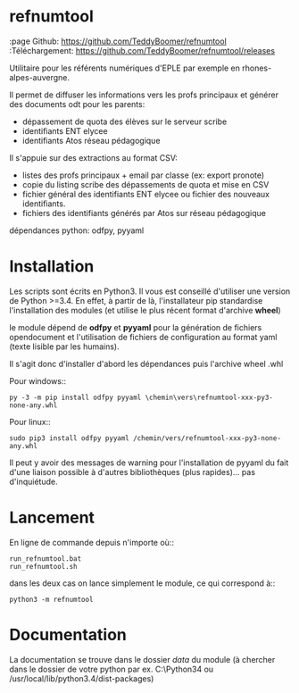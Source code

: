 refnumtool
==========
:page Github: https://github.com/TeddyBoomer/refnumtool
:Téléchargement: https://github.com/TeddyBoomer/refnumtool/releases


Utilitaire pour les référents numériques d'EPLE par exemple en
rhones-alpes-auvergne.

Il permet de diffuser les informations vers les profs principaux et générer des
documents odt pour les parents:

 - dépassement de quota des élèves sur le serveur scribe
 - identifiants ENT elycee
 - identifiants Atos réseau pédagogique
 
Il s'appuie sur des extractions au format CSV:
 - listes des profs principaux + email par classe (ex: export pronote)
 - copie du listing scribe des dépassements de quota et mise en CSV
 - fichier général des identifiants ENT elycee ou fichier des nouveaux
   identifiants.
 - fichiers des identifiants générés par Atos sur réseau pédagogique
 
dépendances python:
odfpy, pyyaml

Installation
============

Les scripts sont écrits en Python3. Il vous est conseillé d'utiliser une
version de Python >=3.4. En effet, à partir de là, l'installateur pip
standardise l'installation des modules (et utilise le plus récent format
d'archive **wheel**)

le module dépend de **odfpy** et **pyyaml** pour la génération de fichiers
opendocument et l'utilisation de fichiers de configuration au format yaml
(texte lisible par les humains).

Il s'agit donc d'installer d'abord les dépendances puis l'archive wheel .whl

Pour windows::

```
py -3 -m pip install odfpy pyyaml \chemin\vers\refnumtool-xxx-py3-none-any.whl
```

Pour linux::

```
sudo pip3 install odfpy pyyaml /chemin/vers/refnumtool-xxx-py3-none-any.whl
```

Il peut y avoir des messages de warning pour l'installation de pyyaml du fait
d'une liaison possible à d'autres bibliothèques (plus rapides)… pas
d'inquiétude.

Lancement
=========

En ligne de commande depuis n'importe où::

```
run_refnumtool.bat
run_refnumtool.sh
```

dans les deux cas on lance simplement le module, ce qui correspond à::

```
python3 -m refnumtool
```

Documentation
=============

La documentation se trouve dans le dossier *data* du module (à
chercher dans le dossier de votre python par ex. C:\Python34 ou
/usr/local/lib/python3.4/dist-packages)